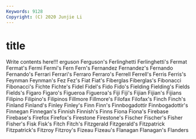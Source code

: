 ```yaml
---
Keywords: 9128
Copyright: (C) 2020 Junjie Li
---
```


# title

Write contents here!!!
erguson 
Ferguson's 
Ferlinghetti 
Ferlinghetti's 
Fermat 
Fermat's
Fermi 
Fermi's 
Fern 
Fern's 
Fernandez 
Fernandez's 
Fernando 
Fernando's 
Ferrari 
Ferrari's
Ferraro 
Ferraro's 
Ferrell 
Ferrell's 
Ferris 
Ferris's 
Feynman 
Feynman's 
Fez 
Fez's
Fiat 
Fiat's 
Fiberglas 
Fiberglas's 
Fibonacci 
Fibonacci's 
Fichte 
Fichte's 
Fidel 
Fidel's
Fido 
Fido's 
Fielding 
Fielding's 
Fields 
Fields's 
Figaro 
Figaro's 
Figueroa 
Figueroa's
Fiji 
Fiji's 
Fijian 
Fijian's 
Fijians 
Filipino 
Filipino's 
Filipinos 
Fillmore 
Fillmore's
Filofax 
Filofax's 
Finch 
Finch's 
Finland 
Finland's 
Finley 
Finley's 
Finn 
Finn's
Finnbogadottir 
Finnbogadottir's 
Finnegan 
Finnegan's 
Finnish 
Finnish's 
Finns 
Fiona 
Fiona's 
Firebase
Firebase's 
Firefox 
Firefox's 
Firestone 
Firestone's 
Fischer 
Fischer's 
Fisher 
Fisher's 
Fisk
Fisk's 
Fitch 
Fitch's 
Fitzgerald 
Fitzgerald's 
Fitzpatrick 
Fitzpatrick's 
Fitzroy 
Fitzroy's 
Fizeau
Fizeau's 
Flanagan 
Flanagan's 
Flanders 
